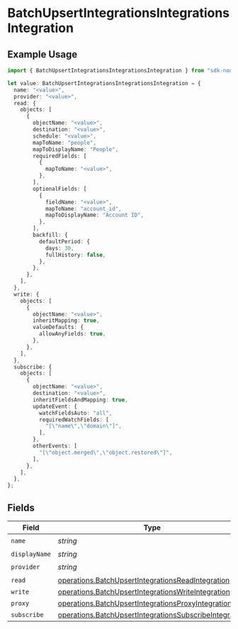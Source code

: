 # BatchUpsertIntegrationsIntegrationsIntegration

## Example Usage

```typescript
import { BatchUpsertIntegrationsIntegrationsIntegration } from "sdk-node-platform/models/operations";

let value: BatchUpsertIntegrationsIntegrationsIntegration = {
  name: "<value>",
  provider: "<value>",
  read: {
    objects: [
      {
        objectName: "<value>",
        destination: "<value>",
        schedule: "<value>",
        mapToName: "people",
        mapToDisplayName: "People",
        requiredFields: [
          {
            mapToName: "<value>",
          },
        ],
        optionalFields: [
          {
            fieldName: "<value>",
            mapToName: "account_id",
            mapToDisplayName: "Account ID",
          },
        ],
        backfill: {
          defaultPeriod: {
            days: 30,
            fullHistory: false,
          },
        },
      },
    ],
  },
  write: {
    objects: [
      {
        objectName: "<value>",
        inheritMapping: true,
        valueDefaults: {
          allowAnyFields: true,
        },
      },
    ],
  },
  subscribe: {
    objects: [
      {
        objectName: "<value>",
        destination: "<value>",
        inheritFieldsAndMapping: true,
        updateEvent: {
          watchFieldsAuto: "all",
          requiredWatchFields: [
            "[\"name\",\"domain\"]",
          ],
        },
        otherEvents: [
          "[\"object.merged\",\"object.restored\"]",
        ],
      },
    ],
  },
};
```

## Fields

| Field                                                                                                                            | Type                                                                                                                             | Required                                                                                                                         | Description                                                                                                                      |
| -------------------------------------------------------------------------------------------------------------------------------- | -------------------------------------------------------------------------------------------------------------------------------- | -------------------------------------------------------------------------------------------------------------------------------- | -------------------------------------------------------------------------------------------------------------------------------- |
| `name`                                                                                                                           | *string*                                                                                                                         | :heavy_check_mark:                                                                                                               | N/A                                                                                                                              |
| `displayName`                                                                                                                    | *string*                                                                                                                         | :heavy_minus_sign:                                                                                                               | N/A                                                                                                                              |
| `provider`                                                                                                                       | *string*                                                                                                                         | :heavy_check_mark:                                                                                                               | N/A                                                                                                                              |
| `read`                                                                                                                           | [operations.BatchUpsertIntegrationsReadIntegration](../../models/operations/batchupsertintegrationsreadintegration.md)           | :heavy_minus_sign:                                                                                                               | N/A                                                                                                                              |
| `write`                                                                                                                          | [operations.BatchUpsertIntegrationsWriteIntegration](../../models/operations/batchupsertintegrationswriteintegration.md)         | :heavy_minus_sign:                                                                                                               | N/A                                                                                                                              |
| `proxy`                                                                                                                          | [operations.BatchUpsertIntegrationsProxyIntegration](../../models/operations/batchupsertintegrationsproxyintegration.md)         | :heavy_minus_sign:                                                                                                               | N/A                                                                                                                              |
| `subscribe`                                                                                                                      | [operations.BatchUpsertIntegrationsSubscribeIntegration](../../models/operations/batchupsertintegrationssubscribeintegration.md) | :heavy_minus_sign:                                                                                                               | N/A                                                                                                                              |